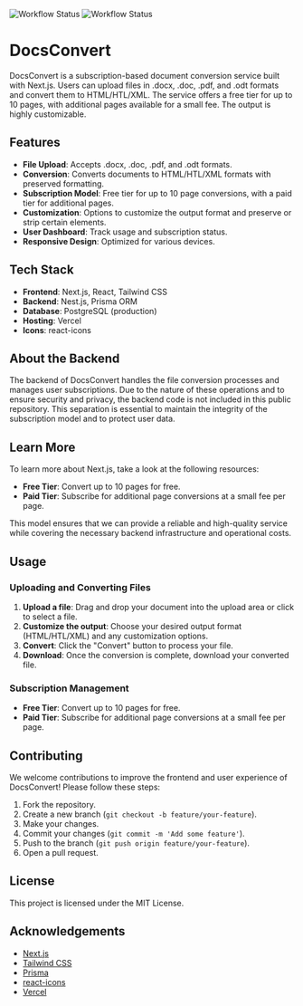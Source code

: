 ![Workflow Status](https://github.com/ziebamikolaj/DocsConvert/actions/workflows/conventional_commits.yml/badge.svg)
![Workflow Status](https://github.com/ziebamikolaj/DocsConvert/actions/workflows/main-ci.yml/badge.svg)

# DocsConvert

DocsConvert is a subscription-based document conversion service built with Next.js. Users can upload files in .docx, .doc, .pdf, and .odt formats and convert them to HTML/HTL/XML. The service offers a free tier for up to 10 pages, with additional pages available for a small fee. The output is highly customizable.

## Features

- **File Upload**: Accepts .docx, .doc, .pdf, and .odt formats.
- **Conversion**: Converts documents to HTML/HTL/XML formats with preserved formatting.
- **Subscription Model**: Free tier for up to 10 page conversions, with a paid tier for additional pages.
- **Customization**: Options to customize the output format and preserve or strip certain elements.
- **User Dashboard**: Track usage and subscription status.
- **Responsive Design**: Optimized for various devices.

## Tech Stack

- **Frontend**: Next.js, React, Tailwind CSS
- **Backend**: Nest.js, Prisma ORM
- **Database**: PostgreSQL (production)
- **Hosting**: Vercel
- **Icons**: react-icons

## About the Backend

The backend of DocsConvert handles the file conversion processes and manages user subscriptions. Due to the nature of these operations and to ensure security and privacy, the backend code is not included in this public repository. This separation is essential to maintain the integrity of the subscription model and to protect user data.

## Learn More

To learn more about Next.js, take a look at the following resources:

- **Free Tier**: Convert up to 10 pages for free.
- **Paid Tier**: Subscribe for additional page conversions at a small fee per page.

This model ensures that we can provide a reliable and high-quality service while covering the necessary backend infrastructure and operational costs.

## Usage

### Uploading and Converting Files

1. **Upload a file**: Drag and drop your document into the upload area or click to select a file.
2. **Customize the output**: Choose your desired output format (HTML/HTL/XML) and any customization options.
3. **Convert**: Click the "Convert" button to process your file.
4. **Download**: Once the conversion is complete, download your converted file.

### Subscription Management

- **Free Tier**: Convert up to 10 pages for free.
- **Paid Tier**: Subscribe for additional page conversions at a small fee per page.

## Contributing

We welcome contributions to improve the frontend and user experience of DocsConvert! Please follow these steps:

1. Fork the repository.
2. Create a new branch (`git checkout -b feature/your-feature`).
3. Make your changes.
4. Commit your changes (`git commit -m 'Add some feature'`).
5. Push to the branch (`git push origin feature/your-feature`).
6. Open a pull request.

## License

This project is licensed under the MIT License.

## Acknowledgements

- [Next.js](https://nextjs.org/)
- [Tailwind CSS](https://tailwindcss.com/)
- [Prisma](https://www.prisma.io/)
- [react-icons](https://react-icons.github.io/react-icons/)
- [Vercel](https://vercel.com/)
